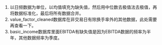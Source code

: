 1. 以日频数据为单位，以均值填充为缺失值，然后用中位数去极值法去极值，再将数据标准化，最后将所有数据合并。
2. value_factor_cleaned数据库在非交易日有除换手率外的其他数据，此处需要再查看一下。
3. basic_income数据库里面EBITDA有缺失值是因为EBITDA数据的频率为半年，其他数据频率为季度。
